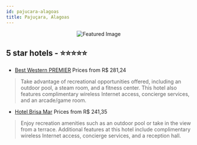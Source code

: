 ```yaml
---
id: pajucara-alagoas
title: Pajuçara, Alagoas
---
```


<center><img src="https://i.travelapi.com/hotels/4000000/3010000/3005200/3005121/1bfe3a0e_z.jpg" alt="Featured Image" /></center>


##  5 star hotels - ⭐️⭐️⭐️⭐️⭐️

-    [Best Western PREMIER](https://us.hurb.com/hotels/pajucara/best-western-premier-JNP-JP050781?cmp=18055) Prices from R$ 281,24
   > Take advantage of recreational opportunities offered, including an outdoor pool, a steam room, and a fitness center. This hotel also features complimentary wireless Internet access, concierge services, and an arcade/game room.
-    [Hotel Brisa Mar](https://us.hurb.com/hotels/pajucara/hotel-brisa-mar-JNP-JP053056?cmp=18055) Prices from R$ 241,35
   > Enjoy recreation amenities such as an outdoor pool or take in the view from a terrace. Additional features at this hotel include complimentary wireless Internet access, concierge services, and a reception hall.
